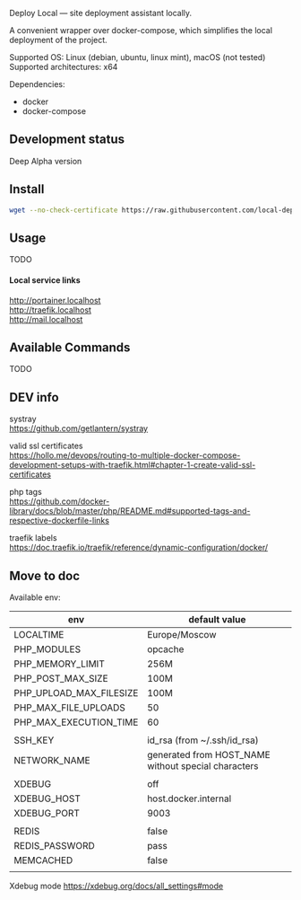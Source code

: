 Deploy Local — site deployment assistant locally.

A convenient wrapper over docker-compose, which simplifies the local deployment of the project.

Supported OS: Linux (debian, ubuntu, linux mint), macOS (not tested)  
Supported architectures: x64

Dependencies:

- docker
- docker-compose

## Development status

Deep Alpha version

## Install

```bash
wget --no-check-certificate https://raw.githubusercontent.com/local-deploy/dl/master/install_dl.sh && chmod +x ./install_dl.sh && ./install_dl.sh
```

## Usage

TODO

#### Local service links

http://portainer.localhost  
http://traefik.localhost  
http://mail.localhost

## Available Commands

TODO

## DEV info

systray  
https://github.com/getlantern/systray

valid ssl certificates  
https://hollo.me/devops/routing-to-multiple-docker-compose-development-setups-with-traefik.html#chapter-1-create-valid-ssl-certificates

php tags  
https://github.com/docker-library/docs/blob/master/php/README.md#supported-tags-and-respective-dockerfile-links

traefik labels  
https://doc.traefik.io/traefik/reference/dynamic-configuration/docker/

## Move to doc

Available env:

| env                     | default value                                     |
|-------------------------|---------------------------------------------------|
| LOCALTIME               | Europe/Moscow                                      |
| PHP_MODULES             | opcache                                            |
| PHP_MEMORY_LIMIT        | 256M                                               |
| PHP_POST_MAX_SIZE       | 100M                                               |
| PHP_UPLOAD_MAX_FILESIZE | 100M                                               |
| PHP_MAX_FILE_UPLOADS    | 50                                                 |
| PHP_MAX_EXECUTION_TIME  | 60                                                 |
|                         |                                                    |
| SSH_KEY                 | id_rsa (from ~/.ssh/id_rsa)                        |
| NETWORK_NAME            | generated from HOST_NAME without special characters |
|                         |                                                    |
| XDEBUG                  | off                                                |
| XDEBUG_HOST             | host.docker.internal                               |
| XDEBUG_PORT             | 9003                                               |
|                         |                                                    |
| REDIS                   | false                                              |
| REDIS_PASSWORD          | pass                                               |
| MEMCACHED               | false                                              |
|                         |                                                    |

Xdebug mode https://xdebug.org/docs/all_settings#mode
